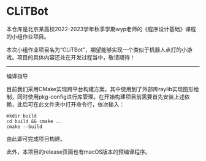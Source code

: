 # CLiTBot

本仓库是北京某高校2022-2023学年秋季学期wyp老师的《程序设计基础》课程的小组作业项目。

本次小组作业项目名为“CLiTBot”，期望能够实现一个类似于机器人点灯的小游戏。项目的具体内容还处在开发过程当中，敬请期待！

---

编译指导

目前我们采用CMake实现跨平台构建方案，其中使用到了外部库raylib实现图形绘制，同时使用pkg-config进行库管理。在开始构建项目前需要首先安装上述依赖，此后可在此文件夹中打开命令行，依次输入：

```
mkdir build
cd build && cmake ..
cmake --build
```

由此即可完成项目构建。

此外，本项目的release页面也有macOS版本的预编译程序。